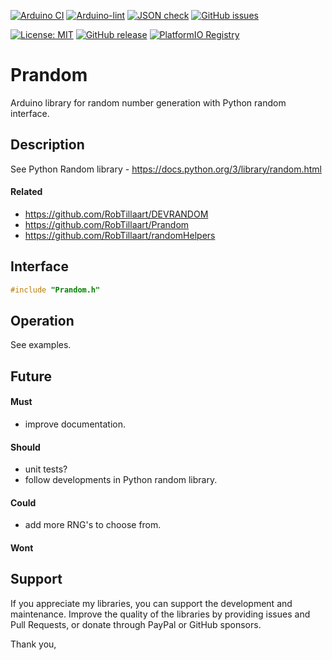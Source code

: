 
[![Arduino CI](https://github.com/RobTillaart/Prandom/workflows/Arduino%20CI/badge.svg)](https://github.com/marketplace/actions/arduino_ci)
[![Arduino-lint](https://github.com/RobTillaart/Prandom/actions/workflows/arduino-lint.yml/badge.svg)](https://github.com/RobTillaart/Prandom/actions/workflows/arduino-lint.yml)
[![JSON check](https://github.com/RobTillaart/Prandom/actions/workflows/jsoncheck.yml/badge.svg)](https://github.com/RobTillaart/Prandom/actions/workflows/jsoncheck.yml)
[![GitHub issues](https://img.shields.io/github/issues/RobTillaart/Prandom.svg)](https://github.com/RobTillaart/Prandom/issues)

[![License: MIT](https://img.shields.io/badge/license-MIT-green.svg)](https://github.com/RobTillaart/Prandom/blob/master/LICENSE)
[![GitHub release](https://img.shields.io/github/release/RobTillaart/Prandom.svg?maxAge=3600)](https://github.com/RobTillaart/Prandom/releases)
[![PlatformIO Registry](https://badges.registry.platformio.org/packages/robtillaart/library/Prandom.svg)](https://registry.platformio.org/libraries/robtillaart/Prandom)


# Prandom

Arduino library for random number generation with Python random interface.


## Description

See Python Random library - https://docs.python.org/3/library/random.html


#### Related

- https://github.com/RobTillaart/DEVRANDOM
- https://github.com/RobTillaart/Prandom
- https://github.com/RobTillaart/randomHelpers


## Interface

```cpp
#include "Prandom.h"
```


## Operation

See examples.


## Future

#### Must

- improve documentation.

#### Should

- unit tests?
- follow developments in Python random library.

#### Could

- add more RNG's to choose from.

#### Wont


## Support

If you appreciate my libraries, you can support the development and maintenance.
Improve the quality of the libraries by providing issues and Pull Requests, or
donate through PayPal or GitHub sponsors.

Thank you,


